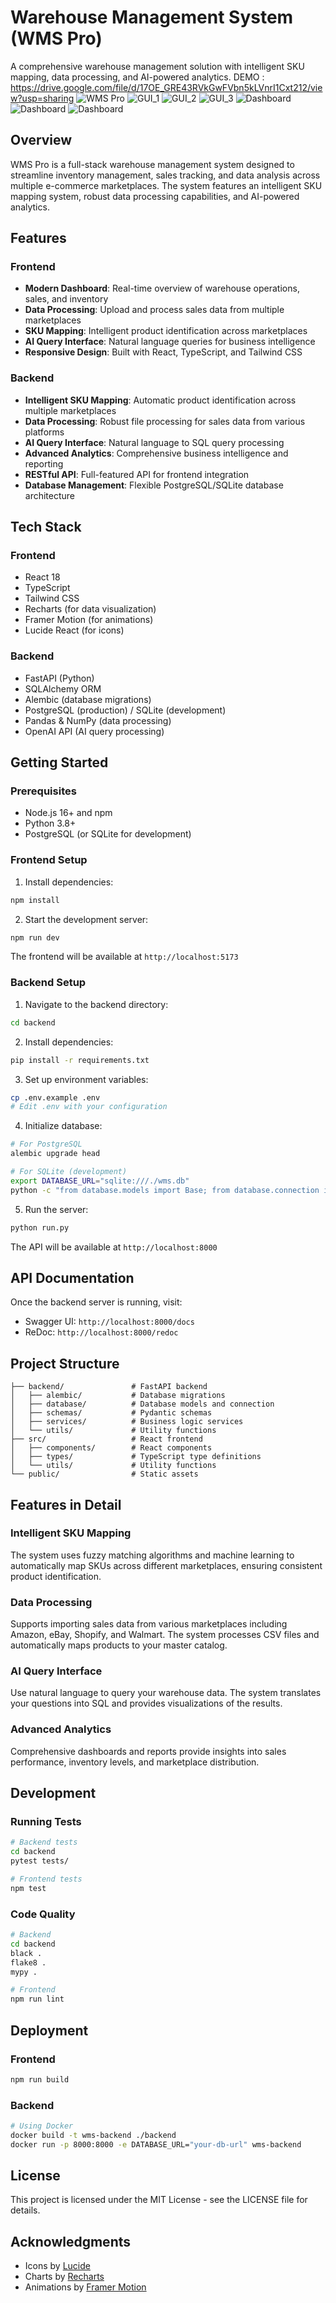 # Warehouse Management System (WMS Pro)

A comprehensive warehouse management solution with intelligent SKU mapping, data processing, and AI-powered analytics.
DEMO : https://drive.google.com/file/d/17OE_GRE43RVkGwFVbn5kLVnrI1Cxt212/view?usp=sharing
![WMS Pro](https://via.placeholder.com/800x400?text=WMS+Pro+Dashboard)
![GUI_1](mapping_data.JPG)
![GUI_2](process_data_sales.JPG)
![GUI_3](resultt_sku_msku.JPG)
![Dashboard](wsm1.JPG)
![Dashboard](wsm2.JPG)
![Dashboard](wsm3.JPG)

## Overview

WMS Pro is a full-stack warehouse management system designed to streamline inventory management, sales tracking, and data analysis across multiple e-commerce marketplaces. The system features an intelligent SKU mapping system, robust data processing capabilities, and AI-powered analytics.

## Features

### Frontend

- **Modern Dashboard**: Real-time overview of warehouse operations, sales, and inventory
- **Data Processing**: Upload and process sales data from multiple marketplaces
- **SKU Mapping**: Intelligent product identification across marketplaces
- **AI Query Interface**: Natural language queries for business intelligence
- **Responsive Design**: Built with React, TypeScript, and Tailwind CSS

### Backend

- **Intelligent SKU Mapping**: Automatic product identification across multiple marketplaces
- **Data Processing**: Robust file processing for sales data from various platforms
- **AI Query Interface**: Natural language to SQL query processing
- **Advanced Analytics**: Comprehensive business intelligence and reporting
- **RESTful API**: Full-featured API for frontend integration
- **Database Management**: Flexible PostgreSQL/SQLite database architecture

## Tech Stack

### Frontend
- React 18
- TypeScript
- Tailwind CSS
- Recharts (for data visualization)
- Framer Motion (for animations)
- Lucide React (for icons)

### Backend
- FastAPI (Python)
- SQLAlchemy ORM
- Alembic (database migrations)
- PostgreSQL (production) / SQLite (development)
- Pandas & NumPy (data processing)
- OpenAI API (AI query processing)

## Getting Started

### Prerequisites

- Node.js 16+ and npm
- Python 3.8+
- PostgreSQL (or SQLite for development)

### Frontend Setup

1. Install dependencies:
```bash
npm install
```

2. Start the development server:
```bash
npm run dev
```

The frontend will be available at `http://localhost:5173`

### Backend Setup

1. Navigate to the backend directory:
```bash
cd backend
```

2. Install dependencies:
```bash
pip install -r requirements.txt
```

3. Set up environment variables:
```bash
cp .env.example .env
# Edit .env with your configuration
```

4. Initialize database:
```bash
# For PostgreSQL
alembic upgrade head

# For SQLite (development)
export DATABASE_URL="sqlite:///./wms.db"
python -c "from database.models import Base; from database.connection import engine; Base.metadata.create_all(bind=engine)"
```

5. Run the server:
```bash
python run.py
```

The API will be available at `http://localhost:8000`

## API Documentation

Once the backend server is running, visit:
- Swagger UI: `http://localhost:8000/docs`
- ReDoc: `http://localhost:8000/redoc`

## Project Structure

```
├── backend/               # FastAPI backend
│   ├── alembic/           # Database migrations
│   ├── database/          # Database models and connection
│   ├── schemas/           # Pydantic schemas
│   ├── services/          # Business logic services
│   └── utils/             # Utility functions
├── src/                   # React frontend
│   ├── components/        # React components
│   ├── types/             # TypeScript type definitions
│   └── utils/             # Utility functions
└── public/                # Static assets
```

## Features in Detail

### Intelligent SKU Mapping

The system uses fuzzy matching algorithms and machine learning to automatically map SKUs across different marketplaces, ensuring consistent product identification.

### Data Processing

Supports importing sales data from various marketplaces including Amazon, eBay, Shopify, and Walmart. The system processes CSV files and automatically maps products to your master catalog.

### AI Query Interface

Use natural language to query your warehouse data. The system translates your questions into SQL and provides visualizations of the results.

### Advanced Analytics

Comprehensive dashboards and reports provide insights into sales performance, inventory levels, and marketplace distribution.

## Development

### Running Tests
```bash
# Backend tests
cd backend
pytest tests/

# Frontend tests
npm test
```

### Code Quality
```bash
# Backend
cd backend
black .
flake8 .
mypy .

# Frontend
npm run lint
```

## Deployment

### Frontend
```bash
npm run build
```

### Backend
```bash
# Using Docker
docker build -t wms-backend ./backend
docker run -p 8000:8000 -e DATABASE_URL="your-db-url" wms-backend
```

## License

This project is licensed under the MIT License - see the LICENSE file for details.

## Acknowledgments

- Icons by [Lucide](https://lucide.dev/)
- Charts by [Recharts](https://recharts.org/)
- Animations by [Framer Motion](https://www.framer.com/motion/)
